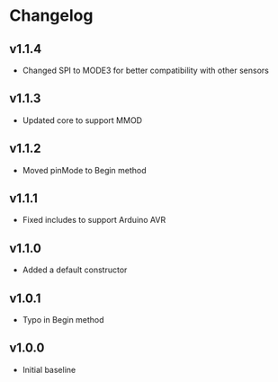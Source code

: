 # Changelog

## v1.1.4
- Changed SPI to MODE3 for better compatibility with other sensors

## v1.1.3
- Updated core to support MMOD

## v1.1.2
- Moved pinMode to Begin method

## v1.1.1
- Fixed includes to support Arduino AVR

## v1.1.0
- Added a default constructor

## v1.0.1
- Typo in Begin method

## v1.0.0
- Initial baseline
